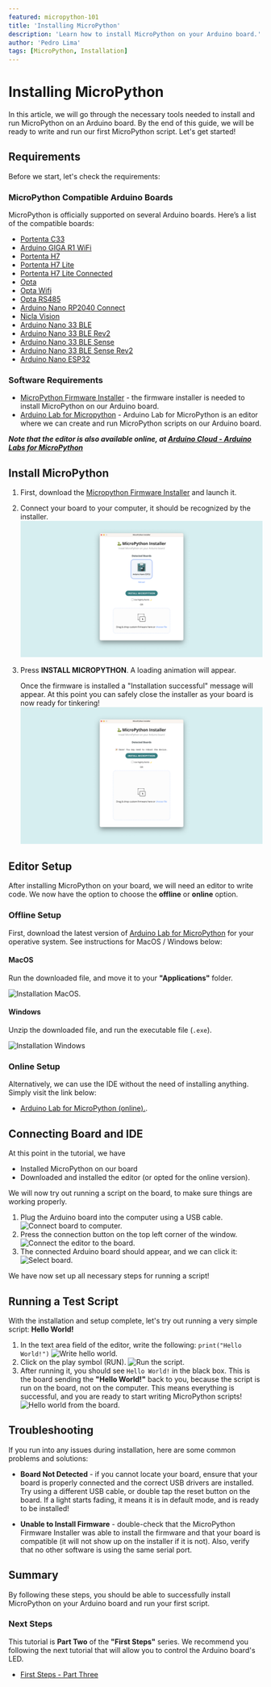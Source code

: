 ```yaml
---
featured: micropython-101
title: 'Installing MicroPython'
description: 'Learn how to install MicroPython on your Arduino board.'
author: 'Pedro Lima'
tags: [MicroPython, Installation]
---
```


# Installing MicroPython

In this article, we will go through the necessary tools needed to install and run MicroPython on an Arduino board. By the end of this guide, we will be ready to write and run our first MicroPython script. Let's get started!

## Requirements

Before we start, let's check the requirements:

### MicroPython Compatible Arduino Boards

MicroPython is officially supported on several Arduino boards. Here’s a list of the compatible boards:

- [Portenta C33](https://store.arduino.cc/products/portenta-c33)
- [Arduino GIGA R1 WiFi](https://store.arduino.cc/products/arduino-giga-r1-wifi)
- [Portenta H7](https://store.arduino.cc/products/portenta-h7)
- [Portenta H7 Lite](https://store.arduino.cc/products/portenta-h7-lite)
- [Portenta H7 Lite Connected](https://store.arduino.cc/products/portenta-h7-lite-connected)
- [Opta](https://store.arduino.cc/products/opta)
- [Opta Wifi](https://store.arduino.cc/products/opta-wifi)
- [Opta RS485](https://store.arduino.cc/products/opta-rs485)
- [Arduino Nano RP2040 Connect](https://store.arduino.cc/products/arduino-nano-rp2040-connect)
- [Nicla Vision](https://store.arduino.cc/products/nicla-vision)
- [Arduino Nano 33 BLE](https://store.arduino.cc/products/arduino-nano-33-ble)
- [Arduino Nano 33 BLE Rev2](https://store.arduino.cc/products/arduino-nano-33-ble-rev2)
- [Arduino Nano 33 BLE Sense](https://store.arduino.cc/products/arduino-nano-33-ble-sense)
- [Arduino Nano 33 BLE Sense Rev2](https://store.arduino.cc/products/arduino-nano-33-ble-sense-rev2)
- [Arduino Nano ESP32](https://store.arduino.cc/products/arduino-nano-esp32)


### Software Requirements

- [MicroPython Firmware Installer](https://labs.arduino.cc/en/labs/micropython-installer) - the firmware installer is needed to install MicroPython on our Arduino board. 
- [Arduino Lab for Micropython](https://labs.arduino.cc/en/labs/micropython) - Arduino Lab for MicroPython is an editor where we can create and run MicroPython scripts on our Arduino board.

***Note that the editor is also available online, at [Arduino Cloud - Arduino Labs for MicroPython](https://lab-micropython.arduino.cc/)***

## Install MicroPython

1. First, download the [Micropython Firmware Installer](https://labs.arduino.cc/en/labs/micropython-installer) and launch it.
2. Connect your board to your computer, it should be recognized by the installer.
    ![Arduino Nano ESP32 detected!](./assets/board-selected.png)
3. Press **INSTALL MICROPYTHON**. A loading animation will appear.

    Once the firmware is installed a "Installation successful" message will appear. At this point you can safely close the  installer as your board is now ready for tinkering!
    ![Firmware Successfully Uploaded!](./assets/flashed.png)

## Editor Setup

After installing MicroPython on your board, we will need an editor to write code. We now have the option to choose the **offline** or **online** option.

### Offline Setup

First, download the latest version of [Arduino Lab for MicroPython](https://labs.arduino.cc/en/labs/micropython) for your operative system. See instructions for MacOS / Windows below:

#### MacOS

Run the downloaded file, and move it to your **"Applications"** folder.

![Installation MacOS.]()

#### Windows

Unzip the downloaded file, and run the executable file (`.exe`). 

![Installation Windows]()

### Online Setup

Alternatively, we can use the IDE without the need of installing anything. Simply visit the link below:
- [Arduino Lab for MicroPython (online).](https://lab-micropython.arduino.cc/).

## Connecting Board and IDE

At this point in the tutorial, we have
- Installed MicroPython on our board
- Downloaded and installed the editor (or opted for the online version).

We will now try out running a script on the board, to make sure things are working properly.

1. Plug the Arduino board into the computer using a USB cable.
    ![Connect board to computer.]()
2. Press the connection button on the top left corner of the window.
    ![Connect the editor to the board.]()
3. The connected Arduino board should appear, and we can click it:
    ![Select board.]()

We have now set up all necessary steps for running a script!

## Running a Test Script

With the installation and setup complete, let's try out running a very simple script: **Hello World!**

1. In the text area field of the editor, write the following: `print("Hello World!")`
   ![Write hello world.]()
2. Click on the play symbol (RUN).
   ![Run the script.]()
3. After running it, you should see `Hello World!` in the black box. This is the board sending the **"Hello World!"** back to you, because the script is run on the board, not on the computer. This means everything is successful, and you are ready to start writing MicroPython scripts! 
   ![Hello world from the board.]()

## Troubleshooting

If you run into any issues during installation, here are some common problems and solutions:

- **Board Not Detected** - if you cannot locate your board, ensure that your board is properly connected and the correct USB drivers are installed. Try using a different USB cable, or double tap the reset button on the board. If a light starts fading, it means it is in default mode, and is ready to be installed!

- **Unable to Install Firmware** - double-check that the MicroPython Firmware Installer was able to install the firmware and that your board is compatible (it will not show up on the installer if it is not). Also, verify that no other software is using the same serial port.

## Summary

By following these steps, you should be able to successfully install MicroPython on your Arduino board and run your first script.

### Next Steps

This tutorial is **Part Two** of the **"First Steps"** series. We recommend you following the next tutorial that will allow you to control the Arduino board's LED.
- [First Steps - Part Three]()
 

